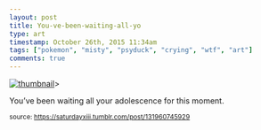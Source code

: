 ```yaml
---
layout: post
title: You-ve-been-waiting-all-yo
type: art
timestamp: October 26th, 2015 11:34am
tags: ["pokemon", "misty", "psyduck", "crying", "wtf", "art"]
comments: true
---
```

[![thumbnail](http://i3.ytimg.com/vi/__2Fe9XpGug/hqdefault.jpg)](https://www.youtube.com/watch?v=__2Fe9XpGug)>
    
You’ve been waiting all your adolescence for this moment.
 
  
<small>source: https://saturdayxiii.tumblr.com/post/131960745929</small>